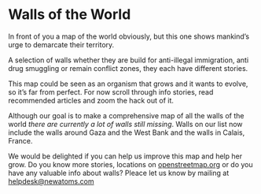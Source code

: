<!--
West Longitude: -126.327550
North Latitude: 46.247811
East Longitude: 136.667029
South Latitude: 1.570214
-->

# Walls of the World

In front of you a map of the world obviously, but this one shows mankind’s urge to demarcate their territory. 

A selection of walls whether they are build for anti-illegal immigration, anti drug smuggling or remain conflict zones, they each have different stories. 

This map could be seen as an organism that grows and it wants to evolve, so it’s far from perfect. For now scroll through info stories, read recommended articles and zoom the hack out of it. 

Although our goal is to make a comprehensive map of all the walls of the world *there are currently a lot of walls still missing*. Walls on our list now include the walls around Gaza and the West Bank and the walls in Calais, France.

We would be delighted if you can help us improve this map and help her grow. Do you know more stories, locations on [openstreetmap.org](http://www.openstreetmap.org/) or do you have any valuable info about walls? Pleace let us know by mailing at <helpdesk@newatoms.com>   
